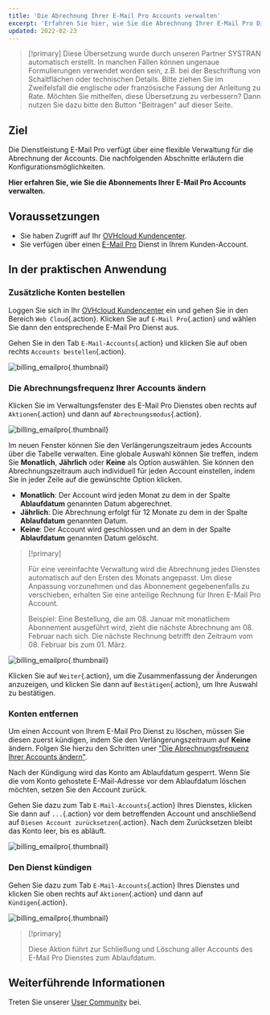 ```yaml
---
title: 'Die Abrechnung Ihrer E-Mail Pro Accounts verwalten'
excerpt: 'Erfahren Sie hier, wie Sie die Abrechnung Ihrer E-Mail Pro Dienstleistung verwalten'
updated: 2022-02-23
---
```


> [!primary]
> Diese Übersetzung wurde durch unseren Partner SYSTRAN automatisch erstellt. In manchen Fällen können ungenaue Formulierungen verwendet worden sein, z.B. bei der Beschriftung von Schaltflächen oder technischen Details. Bitte ziehen Sie im Zweifelsfall die englische oder französische Fassung der Anleitung zu Rate. Möchten Sie mithelfen, diese Übersetzung zu verbessern? Dann nutzen Sie dazu bitte den Button "Beitragen" auf dieser Seite.
>

## Ziel

Die Dienstleistung E-Mail Pro verfügt über eine flexible Verwaltung für die Abrechnung der Accounts. Die nachfolgenden Abschnitte erläutern die Konfigurationsmöglichkeiten.

**Hier erfahren Sie, wie Sie die Abonnements Ihrer E-Mail Pro Accounts verwalten.**

## Voraussetzungen

- Sie haben Zugriff auf Ihr [OVHcloud Kundencenter](/links/manager).
- Sie verfügen über einen [E-Mail Pro](/links/web/email-pro) Dienst in Ihrem Kunden-Account.

## In der praktischen Anwendung

### Zusätzliche Konten bestellen

Loggen Sie sich in Ihr [OVHcloud Kundencenter](/links/manager) ein und gehen Sie in den Bereich `Web Cloud`{.action}. Klicken Sie auf `E-Mail Pro`{.action} und wählen Sie dann den entsprechende E-Mail Pro Dienst aus.

Gehen Sie in den Tab `E-Mail-Accounts`{.action} und klicken Sie auf oben rechts `Accounts bestellen`{.action}.

![billing_emailpro](images/billing-emailpro-01.png){.thumbnail}

### Die Abrechnungsfrequenz Ihrer Accounts ändern <a name="periodicity"></a>

Klicken Sie im Verwaltungsfenster des E-Mail Pro Dienstes oben rechts auf `Aktionen`{.action} und dann auf `Abrechnungsmodus`{.action}. 

![billing_emailpro](images/billing-emailpro-02.png){.thumbnail}

Im neuen Fenster können Sie den Verlängerungszeitraum jedes Accounts über die Tabelle verwalten. Eine globale Auswahl können Sie treffen, indem Sie **Monatlich**, **Jährlich** oder **Keine** als Option auswählen. Sie können den Abrechnungszeitraum auch individuell für jeden Account einstellen, indem Sie in jeder Zeile auf die gewünschte Option klicken.

- **Monatlich**: Der Account wird jeden Monat zu dem in der Spalte **Ablaufdatum** genannten Datum abgerechnet.
- **Jährlich**: Die Abrechnung erfolgt für 12 Monate zu dem in der Spalte **Ablaufdatum** genannten Datum.
- **Keine**: Der Account wird geschlossen und an dem in der Spalte **Ablaufdatum** genannten Datum  gelöscht.

> [!primary]
>
> Für eine vereinfachte Verwaltung wird die Abrechnung jedes Dienstes automatisch auf den Ersten des Monats angepasst. Um diese Anpassung vorzunehmen und das Abonnement gegebenenfalls zu verschieben, erhalten Sie eine anteilige Rechnung für Ihren E-Mail Pro Account.
>
> Beispiel: Eine Bestellung, die am 08. Januar mit monatlichem Abonnement ausgeführt wird, zieht die nächste Abrechnung am 08. Februar nach sich. Die nächste Rechnung betrifft den Zeitraum vom 08. Februar bis zum 01. März.

![billing_emailpro](images/billing-emailpro-03.png){.thumbnail}

Klicken Sie auf `Weiter`{.action}, um die Zusammenfassung der Änderungen anzuzeigen, und klicken Sie dann auf `Bestätigen`{.action}, um Ihre Auswahl zu bestätigen.

### Konten entfernen

Um einen Account von Ihrem E-Mail Pro Dienst zu löschen, müssen Sie diesen zuerst kündigen, indem Sie den Verlängerungszeitraum auf **Keine** ändern. Folgen Sie hierzu den Schritten uner ["Die Abrechnungsfrequenz Ihrer Accounts ändern"](#periodicity).

Nach der Kündigung wird das Konto am Ablaufdatum gesperrt. Wenn Sie die vom Konto gehostete E-Mail-Adresse vor dem Ablaufdatum löschen möchten, setzen Sie den Account zurück.

Gehen Sie dazu zum Tab `E-Mail-Accounts`{.action} Ihres Dienstes, klicken Sie dann auf `...`{.action} vor dem betreffenden Account und anschließend auf `Diesen Account zurücksetzen`{.action}. Nach dem Zurücksetzen bleibt das Konto leer, bis es abläuft.

![billing_emailpro](images/billing-emailpro-04.png){.thumbnail}

### Den Dienst kündigen

Gehen Sie dazu zum Tab `E-Mail-Accounts`{.action} Ihres Dienstes und klicken Sie oben rechts auf `Aktionen`{.action} und dann auf `Kündigen`{.action}. 

![billing_emailpro](images/billing-emailpro-05.png){.thumbnail}

> [!primary]
>
> Diese Aktion führt zur Schließung und Löschung aller Accounts des E-Mail Pro Dienstes zum Ablaufdatum.

## Weiterführende Informationen
 
Treten Sie unserer [User Community](/links/community) bei.
